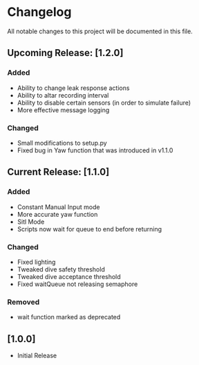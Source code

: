 # Changelog

All notable changes to this project will be documented in this file.

## Upcoming Release: [1.2.0]

### Added

- Ability to change leak response actions
- Ability to altar recording interval
- Ability to disable certain sensors (in order to simulate failure)
- More effective message logging

### Changed

- Small modifications to setup.py
- Fixed bug in Yaw function that was introduced in v1.1.0

## Current Release: [1.1.0]

### Added

- Constant Manual Input mode
- More accurate yaw function
- Sitl Mode
- Scripts now wait for queue to end before returning

### Changed

- Fixed lighting
- Tweaked dive safety threshold
- Tweaked dive acceptance threshold
- Fixed waitQueue not releasing semaphore

### Removed

- wait function marked as deprecated

## [1.0.0]

- Initial Release
